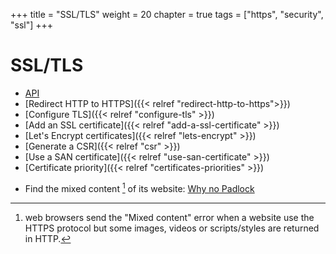 +++
title = "SSL/TLS"
weight = 20
chapter = true
tags = ["https", "security", "ssl"]
+++

# SSL/TLS

- [API](https://api.alwaysdata.com/v1/ssl/doc/)
- [Redirect HTTP to HTTPS]({{< relref "redirect-http-to-https">}})
- [Configure TLS]({{< relref "configure-tls" >}})
- [Add an SSL certificate]({{< relref "add-a-ssl-certificate" >}})
- [Let's Encrypt certificates]({{< relref "lets-encrypt" >}})
- [Generate a CSR]({{< relref "csr" >}})
- [Use a SAN certificate]({{< relref "use-san-certificate" >}})
- [Certificate priority]({{< relref "certificates-priorities" >}})

* Find the mixed content [^1] of its website: [Why no Padlock](https://www.whynopadlock.com/)

[^1]: web browsers send the "Mixed content" error when a website use the HTTPS protocol but some images, videos or scripts/styles are returned in HTTP.
